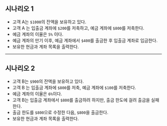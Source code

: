 ## 시나리오 1
- 고객 A는 `$1000`의 잔액을 보유하고 있다.
- 고객 A 는 입출금 계좌에 `$200`를 저축하고, 예금 계좌에 `$800`를 저축한다.
- 예금 계좌의 이율은 `5%` 이다.
- 예금 계좌의 만기 이후, 예금 계좌에서 `$400`를 출금한 후 입출금 계좌로 입금한다.
- 보유한 현금과 계좌 목록을 출력한다.

---
## 시나리오 2
- 고객 B는 `$900`의 잔액을 보유하고 있다.
- 고객 B 는 입출금 계좌에 `$800`를 저축, 예금 계좌에 `$100`를 저축한다.
- 예금 계좌의 이율은 `6%`이다.
- 고객 B는 입출금 계좌에서 `$800`를 출금하려 하지만, 출금 한도에 걸려 출금을 실패한다.
- 출금 한도를 `$800`으로 수정한 다음, `$800`을 출금한다.
- 보유한 현금과 계좌 목록을 출력한다.